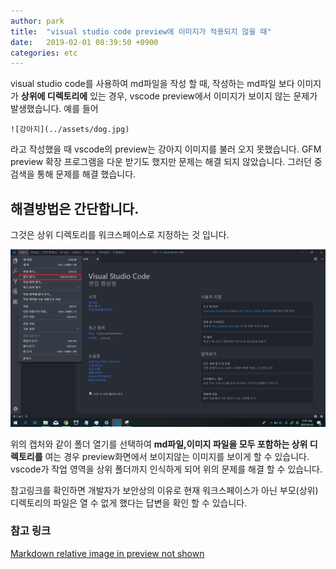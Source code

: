 ```yaml
---
author: park
title:  "visual studio code preview에 이미지가 적용되지 않을 때"
date:   2019-02-01 08:39:50 +0900
categories: etc
---
```

visual studio code를 사용하여 md파일을 작성 할 때, 
작성하는 md파일 보다 이미지가 **상위에 디렉토리에** 있는 경우, vscode preview에서 이미지가 보이지 않는 문제가 발생했습니다.
 예를 들어 

    ![강아지](../assets/dog.jpg)

라고 작성했을 때 vscode의 preview는 강아지 이미지를 불러 오지 못했습니다. GFM preview 확장 프로그램을 다운 받기도 했지만 문제는 해결 되지 않았습니다. 그러던 중 검색을 통해 문제를 해결 했습니다.

## 해결방법은 간단합니다.
그것은 상위 디렉토리를 워크스페이스로 지정하는 것 입니다.

<img src="/assets/image/open-folder.PNG" alt="open-folder" width="700"/>

위의 캡처와 같이 폴더 열기를 선택하여 **md파일,이미지 파일을 모두 포함하는 상위 디렉토리를** 여는 경우 preview화면에서 보이지않는 이미지를 보이게 할 수 있습니다. vscode가 작업 영역을 상위 폴더까지 인식하게 되어 위의 문제를 해결 할 수 있습니다. 
  
참고링크를 확인하면 개발자가 보안상의 이유로 현재 워크스페이스가 아닌 부모(상위)디렉토리의 파일은 열 수 없게 했다는 답변을 확인 할 수 있습니다.
### 참고 링크
[Markdown relative image in preview not shown](https://github.com/Microsoft/vscode/issues/62995)